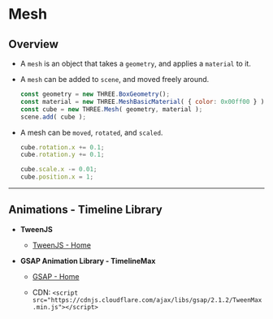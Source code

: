 # Mesh

## Overview

* A `mesh` is an object that takes a `geometry`, and applies a `material` to it.

* A `mesh` can be added to `scene`, and moved freely around.

    ```js
    const geometry = new THREE.BoxGeometry();
    const material = new THREE.MeshBasicMaterial( { color: 0x00ff00 } );
    const cube = new THREE.Mesh( geometry, material );
    scene.add( cube );
    ```

* A mesh can be `moved`, `rotated`, and `scaled`.

    ```js
    cube.rotation.x += 0.1;
    cube.rotation.y += 0.1;

    cube.scale.x -= 0.01;
    cube.position.x = 1;
    ```

---

## Animations - Timeline Library

* __TweenJS__

    * [TweenJS - Home](https://createjs.com/tweenjs)

* __GSAP Animation Library - TimelineMax__

    * [GSAP - Home](https://greensock.com/gsap/)

    * CDN: `<script src="https://cdnjs.cloudflare.com/ajax/libs/gsap/2.1.2/TweenMax.min.js"></script>`





